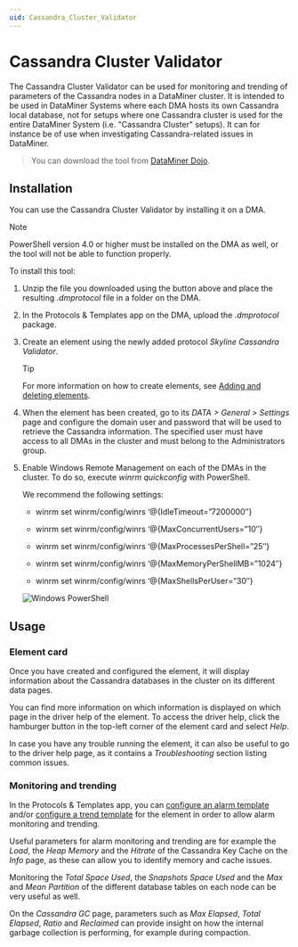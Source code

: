 ```yaml
---
uid: Cassandra_Cluster_Validator
---
```


# Cassandra Cluster Validator

The Cassandra Cluster Validator can be used for monitoring and trending of parameters of the Cassandra nodes in a DataMiner cluster. It is intended to be used in DataMiner Systems where each DMA hosts its own Cassandra local database, not for setups where one Cassandra cluster is used for the entire DataMiner System (i.e. "Cassandra Cluster" setups). It can for instance be of use when investigating Cassandra-related issues in DataMiner.

> You can download the tool from [DataMiner Dojo](https://community.dataminer.services/download/cassandraclustervalidator/).

## Installation

You can use the Cassandra Cluster Validator by installing it on a DMA.

> [!NOTE]
> PowerShell version 4.0 or higher must be installed on the DMA as well, or the tool will not be able to function properly.

To install this tool:

1. Unzip the file you downloaded using the button above and place the resulting *.dmprotocol* file in a folder on the DMA.

1. In the Protocols & Templates app on the DMA, upload the *.dmprotocol* package.

1. Create an element using the newly added protocol *Skyline Cassandra Validator*.

   > [!TIP]
   > For more information on how to create elements, see [Adding and deleting elements](xref:Adding_and_deleting_elements).

1. When the element has been created, go to its *DATA > General > Settings* page and configure the domain user and password that will be used to retrieve the Cassandra information. The specified user must have access to all DMAs in the cluster and must belong to the Administrators group.

1. Enable Windows Remote Management on each of the DMAs in the cluster. To do so, execute *winrm quickconfig* with PowerShell.

   We recommend the following settings:

   - winrm set winrm/config/winrs ‘@{IdleTimeout=”7200000″}

   - winrm set winrm/config/winrs ‘@{MaxConcurrentUsers=”10″}

   - winrm set winrm/config/winrs ‘@{MaxProcessesPerShell=”25″}

   - winrm set winrm/config/winrs ‘@{MaxMemoryPerShellMB=”1024″}

   - winrm set winrm/config/winrs ‘@{MaxShellsPerUser=”30″}

   ![Windows PowerShell](~/user-guide/images/Windows_PowerShell.png)

## Usage

### Element card

Once you have created and configured the element, it will display information about the Cassandra databases in the cluster on its different data pages.

You can find more information on which information is displayed on which page in the driver help of the element. To access the driver help, click the hamburger button in the top-left corner of the element card and select *Help*.

In case you have any trouble running the element, it can also be useful to go to the driver help page, as it contains a *Troubleshooting* section listing common issues.

### Monitoring and trending

In the Protocols & Templates app, you can [configure an alarm template](xref:Configuring_alarm_thresholds) and/or [configure a trend template](xref:Configuring_trend_templates) for the element in order to allow alarm monitoring and trending.

Useful parameters for alarm monitoring and trending are for example the *Load*, the *Heap Memory* and the *Hitrate* of the Cassandra Key Cache on the *Info* page, as these can allow you to identify memory and cache issues.

Monitoring the *Total Space Used*, the *Snapshots Space Used* and the *Max* and *Mean Partition* of the different database tables on each node can be very useful as well.

On the *Cassandra GC* page, parameters such as *Max Elapsed*, *Total Elapsed*, *Ratio* and *Reclaimed* can provide insight on how the internal garbage collection is performing, for example during compaction.
